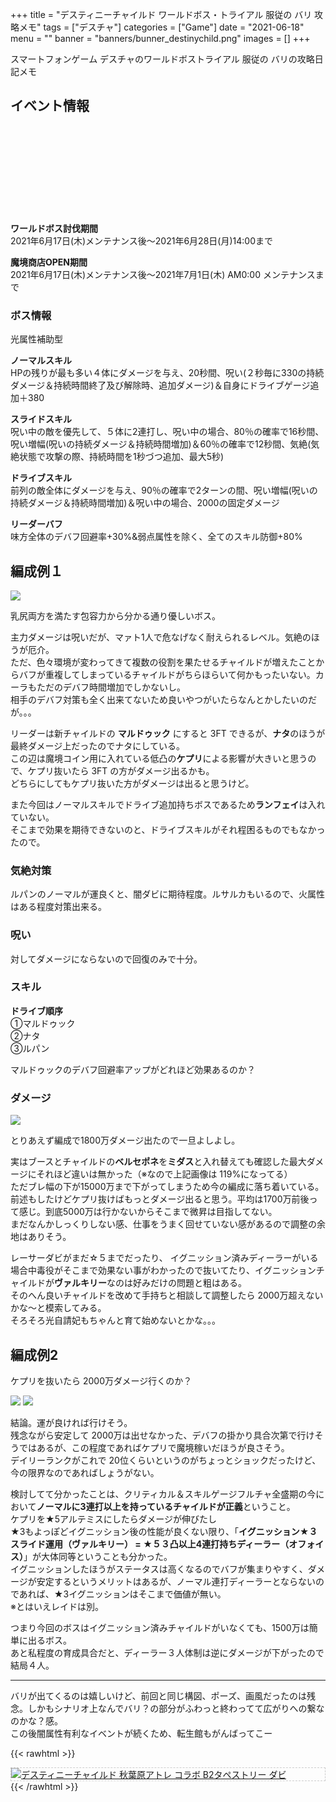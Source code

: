 +++
title = "デスティニーチャイルド ワールドボス・トライアル 服従の バリ 攻略メモ"
tags = ["デスチャ"]
categories = ["Game"]
date = "2021-06-18"
menu = ""
banner = "banners/bunner_destinychild.png"
images = []
+++

スマートフォンゲーム デスチャのワールドボストライアル 服従の バリの攻略日記メモ

<!--more-->

## イベント情報
<div class="iframely-embed"><div class="iframely-responsive" style="height: 140px; padding-bottom: 0;"><a href="https://news.destiny-child.jp/?p=1443" data-iframely-url="//cdn.iframe.ly/WhI0iGP?card=small"></a></div></div><script async src="//cdn.iframe.ly/embed.js" charset="utf-8"></script>

**ワールドボス討伐期間**  
2021年6月17日(木)メンテナンス後～2021年6月28日(月)14:00まで  

**魔境商店OPEN期間**  
2021年6月17日(木)メンテナンス後～2021年7月1日(木) AM0:00 メンテナンスまで  

### ボス情報
光属性補助型  

**ノーマルスキル**  
HPの残りが最も多い４体にダメージを与え、20秒間、呪い(２秒毎に330の持続ダメージ＆持続時間終了及び解除時、追加ダメージ)＆自身にドライブゲージ追加＋380  

**スライドスキル**  
呪い中の敵を優先して、５体に2連打し、呪い中の場合、80％の確率で16秒間、呪い増幅(呪いの持続ダメージ＆持続時間増加)＆60％の確率で12秒間、気絶(気絶状態で攻撃の際、持続時間を1秒づつ追加、最大5秒)  

**ドライブスキル**  
前列の敵全体にダメージを与え、90％の確率で2ターンの間、呪い増幅(呪いの持続ダメージ＆持続時間増加)＆呪い中の場合、2000の固定ダメージ  

**リーダーバフ**  
味方全体のデバフ回避率+30%&弱点属性を除く、全てのスキル防御+80%  

## 編成例１  
<img src="/images/2021/destiny-child-wb/wb21-1.png" />  

乳尻両方を満たす包容力から分かる通り優しいボス。  

主力ダメージは呪いだが、マァト1人で危なげなく耐えられるレベル。気絶のほうが厄介。  
ただ、色々環境が変わってきて複数の役割を果たせるチャイルドが増えたことからバフが重複してしまっているチャイルドがちらほらいて何かもったいない。カーラもただのデバフ時間増加でしかないし。  
相手のデバフ対策も全く出来てないため良いやつがいたらなんとかしたいのだが。。。  

リーダーは新チャイルドの **マルドゥック** にすると 3FT できるが、**ナタ**のほうが最終ダメージ上だったのでナタにしている。  
この辺は魔境コイン用に入れている低凸の**ケプリ**による影響が大きいと思うので、ケプリ抜いたら 3FT の方がダメージ出るかも。  
どちらにしてもケプリ抜いた方がダメージは出ると思うけど。  

また今回はノーマルスキルでドライブ追加持ちボスであるため**ランフェイ**は入れていない。  
そこまで効果を期待できないのと、ドライブスキルがそれ程困るものでもなかったので。  

### 気絶対策
ルパンのノーマルが運良くと、闇ダビに期待程度。ルサルカもいるので、火属性はある程度対策出来る。  

### 呪い
対してダメージにならないので回復のみで十分。  

### スキル  

**ドライブ順序**  
①マルドゥック  
②ナタ  
③ルパン  

マルドゥックのデバフ回避率アップがどれほど効果あるのか？  

### ダメージ  
<img src="/images/2021/destiny-child-wb/wb21-2.png" />  

とりあえず編成で1800万ダメージ出たので一旦よしよし。  

実はブースとチャイルドの**ベルセポネ**を**ミダス**と入れ替えても確認した最大ダメージにそれほど違いは無かった（※なので上記画像は 119%になってる）  
ただブレ幅の下が15000万まで下がってしまうため今の編成に落ち着いている。  
前述もしたけどケプリ抜けばもっとダメージ出ると思う。平均は1700万前後って感じ。到底5000万は行かないからそこまで微昇は目指してない。  
まだなんかしっくりしない感、仕事をうまく回せていない感があるので調整の余地はありそう。  

レーサーダビがまだ☆５までだったり、
イグニッション済みディーラーがいる場合中毒役がそこまで効果ない事がわかったので抜いてたり、イグニッションチャイルドが**ヴァルキリー**なのは好みだけの問題と粗はある。  
そのへん良いチャイルドを改めて手持ちと相談して調整したら 2000万超えないかな～と模索してみる。  
そろそろ光自請妃もちゃんと育て始めないとかな。。。  

## 編成例2
ケプリを抜いたら 2000万ダメージ行くのか？  

<img src="/images/2021/destiny-child-wb/wb21-3.png" />  
<img src="/images/2021/destiny-child-wb/wb21-4.png" />  

結論。運が良ければ行けそう。  
残念ながら安定して 2000万は出せなかった、デバフの掛かり具合次第で行けそうではあるが、この程度であればケプリで魔境稼いだほうが良さそう。  
デイリーランクがこれで 20位くらいというのがちょっとショックだったけど、今の限界なのであればしょうがない。  

検討してて分かったことは、クリティカル＆スキルゲージフルチャ全盛期の今において**ノーマルに3連打以上を持っているチャイルドが正義**ということ。  
ケプリを★5アルテミスにしたらダメージが伸びたし  
★3もよっぽどイグニッション後の性能が良くない限り、「**イグニッション★３スライド運用（ヴァルキリー） = ★５３凸以上4連打持ちディーラー（オフォイス）**」が大体同等ということも分かった。  
イグニッションしたほうがステータスは高くなるのでバフが集まりやすく、ダメージが安定するというメリットはあるが、ノーマル連打ディーラーとならないのであれば、★3イグニッションはそこまで価値が無い。  
※とはいえレイドは別。  

つまり今回のボスはイグニッション済みチャイルドがいなくても、1500万は簡単に出るボス。  
あと私程度の育成具合だと、ディーラー３人体制は逆にダメージが下がったので結局４人。  

---

バリが出てくるのは嬉しいけど、前回と同じ構図、ポーズ、画風だったのは残念。しかもシナリオ上なんでバリ？の部分がふわっと終わってて広がりへの繋なのかな？感。  
この後闇属性有利なイベントが続くため、転生館もがんばってこー  

{{< rawhtml >}} 
<div style="border: dashed 1px #ccc;">
<a href="http://www.amazon.co.jp/exec/obidos/ASIN/B07H3319GX/sinokyoufu-22/ref=nosim/" name="amazletlink" target="_blank"><img src="https://images-fe.ssl-images-amazon.com/images/I/51MxXwUpZWL._SL160_.jpg" alt="デスティニーチャイルド 秋葉原アトレ コラボ B2タペストリー ダビ" style="border: none;" /></a>
</div>
{{< /rawhtml >}}
